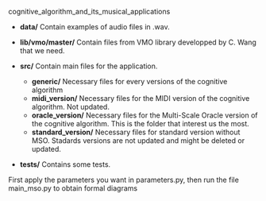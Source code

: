 cognitive_algorithm_and_its_musical_applications

- **data/**
    Contain examples of audio files in .wav.
- **lib/vmo/master/**
    Contain files from VMO library developped by C. Wang that we need.
- **src/**
    Contain main files for the application.
    - **generic/**
        Necessary files for every versions of the cognitive algorithm
    - **midi_version/**
        Necessary files for the MIDI version of the cognitive algorithm. Not updated.
    - **oracle_version/**
        Necessary files for the Multi-Scale Oracle version of the cognitive algorithm. This is the folder that interest us the most.
    - **standard_version/**
        Necessary files for standard version without MSO. Stadards versions are not updated and might be deleted or updated.

- **tests/**
    Contains some tests.

First apply the parameters you want in parameters.py, then run the file main_mso.py to obtain formal diagrams
